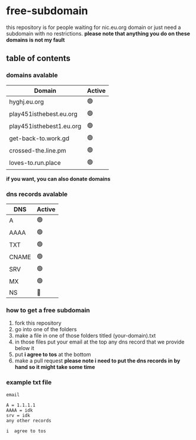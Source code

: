 # free-subdomain

this repository is for people waiting for nic.eu.org domain or just need a subdomain with no restrictions. **please note that anything you do on these domains is not my fault**

## table of contents
### domains avalable

| Domain                  | Active                 |
| ----------------------- | ---------------------- |
| hyghj.eu.org            | :green_circle:         |
| play451isthebest.eu.org | :green_circle:         |
| play451isthebest1.eu.org| :green_circle:         |
| get-back-to.work.gd     | :green_circle:         |
| crossed-the.line.pm     | :green_circle:         |
| loves-to.run.place      | :green_circle:         |

**if you want, you can also donate domains**
### dns records avalable
| DNS   | Active          |
| ----- | --------------- |
| A     | :green_circle:  |
| AAAA  | :green_circle:  |
| TXT   | :green_circle:  |
| CNAME | :green_circle:  |
| SRV   | :green_circle:  |
| MX    | :green_circle:  |
| NS    | :red_circle:    |

### how to get a free subdomain
1. fork this repository
2. go into one of the folders
3. make a file in one of those folders titled (your-domain).txt
4. in those files put your email at the top any dns record that we provide below it
5. put **i agree to tos** at the bottom
6. make a pull request
**please note i need to put the dns records in by hand so it might take some time**

### example txt file
```
email

A = 1.1.1.1
AAAA = idk
srv = idk
any other records

i  agree to tos
```

